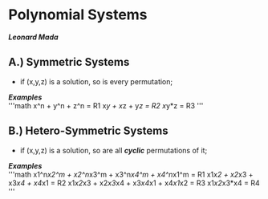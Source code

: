 

# Polynomial Systems

***Leonard Mada***


## A.) Symmetric Systems

* if (x,y,z) is a solution, so is every permutation;

***Examples***\
'''math
x^n + y^n + z^n = R1
x*y + x*z + y*z = R2
x*y*z = R3
'''


## B.) Hetero-Symmetric Systems

* if (x,y,z) is a solution, so are all ***cyclic*** permutations of it;

***Examples***\
'''math
x1^n*x2^m + x2^n*x3^m + x3^n*x4^m + x4^n*x1^m = R1
x1*x2 + x2*x3 + x3*x4 + x4*x1 = R2
x1*x2*x3 + x2*x3*x4 + x3*x4*x1 + x4*x1*x2 = R3
x1*x2*x3*x4 = R4
'''
